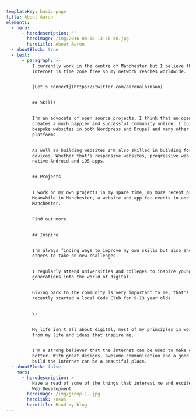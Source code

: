 ```yaml
---
templateKey: basic-page
title: About Aaron
elements:
  - hero:
      - herodescription: ''
        heroimage: /img/2016-08-18-13-46-50.jpg
        herotitle: About Aaron
  - aboutBlock: true
  - text:
      - paragraph: >-
          I currently work in the centre of Manchester but I believe the
          internet is time zone free so my network reaches worldwide.


          [Let's connect](https://twitter.com/aaronalbinson)


          ## Skills


          I'm an advocate of open source projects. I think that an open web
          creates a much happier and successful community online. I build
          bespoke websites in both Wordpress and Drupal and many other
          platforms.


          As well as building websites I'm also skilled in building for all
          devices. Whether that's responsive websites, progressive web apps or
          native Android and iOS apps.


          ## Projects


          I work on my own projects in my spare time, my more recent project is
          Meanwhile in Manchester, a website and app for events in and around
          Manchester.


          Find out more


          ## Inspire


          I'm always finding ways to improve my own skills but also encourage
          others to take on new challenges.


          I regularly attend universities and colleges to inspire younger
          generations into the world of digital.


          Giving back to the community is very important to me, that's why I've
          recently started a local Code Club for 9-13 year olds.


          \-


          My life isn't all about digital, most of my principles in work come
          from my life and ideas that inspire me.


          I'm a strong believer that the internet can be used to make our lives
          better. With great designs, awesome communication and a good robust
          build the internet can be a beautiful place.
  - aboutBlock: false
    hero:
      - herodescription: >-
          Have a read of some of the things that interest me and excite me about
          Web Development
        heroimage: /img/group-1-.jpg
        herolink: /news
        herotitle: Read my blog
---
```


